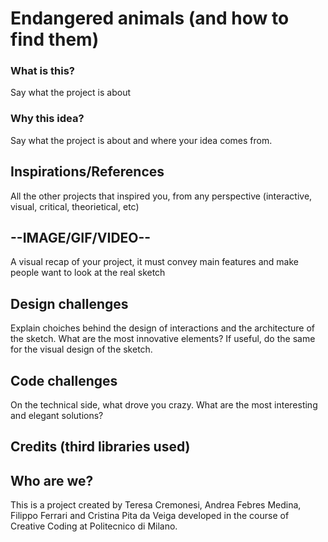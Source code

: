 # Endangered animals (and how to find them)
### What is this?
Say what the project is about
### Why this idea?
Say what the project is about and where your idea comes from.

## Inspirations/References
All the other projects that inspired you, from any perspective (interactive, visual, critical, theorietical, etc)

## --IMAGE/GIF/VIDEO--
A visual recap of your project, it must convey main features and make people want to look at the real sketch

## Design challenges
Explain choiches behind the design of interactions and the architecture of the sketch. What are the most innovative elements?
If useful, do the same for the visual design of the sketch.

## Code challenges
On the technical side, what drove you crazy. What are the most interesting and elegant solutions?

## Credits (third libraries used)

## Who are we?
This is a project created by Teresa Cremonesi, Andrea Febres Medina, Filippo Ferrari and Cristina Pita da Veiga developed in the course of Creative Coding at Politecnico di Milano.
